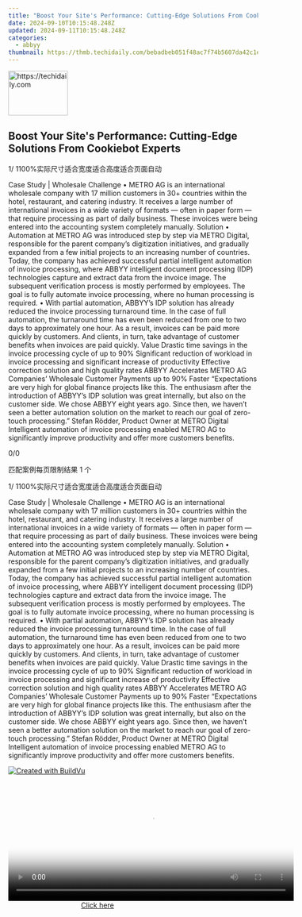 ```yaml
---
title: "Boost Your Site's Performance: Cutting-Edge Solutions From Cookiebot Experts"
date: 2024-09-10T10:15:48.248Z
updated: 2024-09-11T10:15:48.248Z
categories:
  - abbyy
thumbnail: https://thmb.techidaily.com/bebadbeb051f48ac7f74b5607da42c1eb14a12e1db43aa9d207b59321d9d6ffc.jpg
---
```






<!-- affiliate ads begin -->
<a href="https://review-au.sjv.io/c/5597632/2098701/14409" target="_top" id="2098701">
  <img src="//a.impactradius-go.com/display-ad/14409-2098701" border="0" alt="https://techidaily.com" width="120" height="90"/>
</a>
<img height="0" width="0" src="https://review-au.sjv.io/i/5597632/2098701/14409" style="position:absolute;visibility:hidden;" border="0" />
<!-- affiliate ads end -->




## Boost Your Site's Performance: Cutting-Edge Solutions From Cookiebot Experts

1/ 1100%实际尺寸适合宽度适合高度适合页面自动

Case Study | Wholesale Challenge • METRO AG is an international wholesale company with 17 million customers in 30+ countries within the hotel, restaurant, and catering industry. It receives a large number of international invoices in a wide variety of formats — often in paper form — that require processing as part of daily business. These invoices were being entered into the accounting system completely manually. Solution • Automation at METRO AG was introduced step by step via METRO Digital, responsible for the parent company’s digitization initiatives, and gradually expanded from a few initial projects to an increasing number of countries. Today, the company has achieved successful partial intelligent automation of invoice processing, where ABBYY intelligent document processing (IDP) technologies capture and extract data from the invoice image. The subsequent verification process is mostly performed by employees. The goal is to fully automate invoice processing, where no human processing is required. • With partial automation, ABBYY’s IDP solution has already reduced the invoice processing turnaround time. In the case of full automation, the turnaround time has even been reduced from one to two days to approximately one hour. As a result, invoices can be paid more quickly by customers. And clients, in turn, take advantage of customer benefits when invoices are paid quickly. Value Drastic time savings in the invoice processing cycle of up to 90% Significant reduction of workload in invoice processing and significant increase of productivity Effective correction solution and high quality rates ABBYY Accelerates METRO AG Companies’ Wholesale Customer Payments up to 90% Faster “Expectations are very high for global finance projects like this. The enthusiasm after the introduction of ABBYY’s IDP solution was great internally, but also on the customer side. We chose ABBYY eight years ago. Since then, we haven’t seen a better automation solution on the market to reach our goal of zero- touch processing.” Stefan Rödder, Product Owner at METRO Digital Intelligent automation of invoice processing enabled METRO AG to significantly improve productivity and offer more customers benefits. 



0/0

匹配案例每页限制结果 1 个

1/ 1100%实际尺寸适合宽度适合高度适合页面自动

Case Study | Wholesale Challenge • METRO AG is an international wholesale company with 17 million customers in 30+ countries within the hotel, restaurant, and catering industry. It receives a large number of international invoices in a wide variety of formats — often in paper form — that require processing as part of daily business. These invoices were being entered into the accounting system completely manually. Solution • Automation at METRO AG was introduced step by step via METRO Digital, responsible for the parent company’s digitization initiatives, and gradually expanded from a few initial projects to an increasing number of countries. Today, the company has achieved successful partial intelligent automation of invoice processing, where ABBYY intelligent document processing (IDP) technologies capture and extract data from the invoice image. The subsequent verification process is mostly performed by employees. The goal is to fully automate invoice processing, where no human processing is required. • With partial automation, ABBYY’s IDP solution has already reduced the invoice processing turnaround time. In the case of full automation, the turnaround time has even been reduced from one to two days to approximately one hour. As a result, invoices can be paid more quickly by customers. And clients, in turn, take advantage of customer benefits when invoices are paid quickly. Value Drastic time savings in the invoice processing cycle of up to 90% Significant reduction of workload in invoice processing and significant increase of productivity Effective correction solution and high quality rates ABBYY Accelerates METRO AG Companies’ Wholesale Customer Payments up to 90% Faster “Expectations are very high for global finance projects like this. The enthusiasm after the introduction of ABBYY’s IDP solution was great internally, but also on the customer side. We chose ABBYY eight years ago. Since then, we haven’t seen a better automation solution on the market to reach our goal of zero- touch processing.” Stefan Rödder, Product Owner at METRO Digital Intelligent automation of invoice processing enabled METRO AG to significantly improve productivity and offer more customers benefits. 

[![Created with BuildVu](https://www.abbyy.com/buildvu-logo.png)](https://www.idrsolutions.com/online-pdf-to-html-converter)





<!-- affiliate ads begin -->
<span id="1983474">
					<video width="576" height="240" style="cursor:pointer"
           poster="//a.impactradius-go.com/display-clicktoplayimage/1983474.png"
           onclick="if(!this.playClicked){this.play();this.setAttribute('controls',true);this.playClicked=true;}">
	   <source src="//a.impactradius-go.com/display-ad/22993-1983474">
	   <img src="//a.impactradius-go.com/display-clicktoplayimage/1983474.png" style="border: none; height: 100%; width: 100%; object-fit: contain">
	</video>
	<div style="width:360px;text-align:center"><a href="javascript:window.open(decodeURIComponent('https%3A%2F%2Fhomestyler.sjv.io%2Fc%2F5597632%2F1983474%2F22993'), '_blank');void(0);">Click here</a></div>
</span>
<img height="0" width="0" src="https://imp.pxf.io/i/5597632/1983474/22993" style="position:absolute;visibility:hidden;" border="0" />
<!-- affiliate ads end -->






<ins class="adsbygoogle"
     style="display:block"
     data-ad-format="autorelaxed"
     data-ad-client="ca-pub-7571918770474297"
     data-ad-slot="1223367746"></ins>



<ins class="adsbygoogle"
     style="display:block"
     data-ad-client="ca-pub-7571918770474297"
     data-ad-slot="8358498916"
     data-ad-format="auto"
     data-full-width-responsive="true"></ins>


